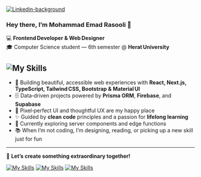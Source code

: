 [![Linkedin-background](https://github.com/user-attachments/assets/6a05cebc-9c36-4bbe-9ebd-bce82f097d89)](https://emad-rasooli-portfolio.vercel.app/) 

### Hey there, I’m Mohammad Emad Rasooli 👋

💻 **Frontend Developer & Web Designer**  
🎓 Computer Science student — 6th semester @ **Herat University**

![My Skills](https://skillicons.dev/icons?i=html,css,js,react,ts,nextjs,tailwind,bootstrap,materialui,figma)
---

- 🔭  Building beautiful, accessible web experiences with **React, Next.js, TypeScript, Tailwind CSS, Bootstrap & Material UI**  
- 🗄️  Data‑driven projects powered by **Prisma ORM**, **Firebase**, and **Supabase**  
- 🎨  Pixel‑perfect UI and thoughtful UX are my happy place  
- ✨  Guided by **clean code** principles and a passion for **lifelong learning**  
- 🌱  Currently exploring server components and edge functions  
- 📚  When I’m not coding, I’m designing, reading, or picking up a new skill just for fun

---

🤝 **Let’s create something extraordinary together!**


[![My Skills](https://skillicons.dev/icons?i=linkedin)](https://www.linkedin.com/in/emad-rasooli/)  [![My Skills](https://skillicons.dev/icons?i=twitter)](https://x.com/M_Emad2004) [![My Skills](https://skillicons.dev/icons?i=gmail)](mailto:rasooliemad2004@gmail.com)

